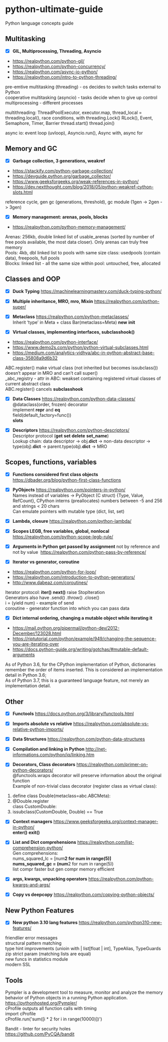 # python-ultimate-guide
Python language concepts guide

## Multitasking

- [x] **GIL, Multiprocessing, Threading, Asyncio**
- https://realpython.com/python-gil/
- https://realpython.com/python-concurrency/
- https://realpython.com/async-io-python/
- https://realpython.com/intro-to-python-threading/  

pre-emtive multitasking (threading) - os decides to switch tasks external to Python  
cooperative multitasking (asyncio) - tasks decide when to give up control  
multiprocessing - different processes

multithreading: ThreadPoolExecutor, executor.map, thread_local = threading.local(), race conditions, with threading.Lock() RLock(), 		Event, Semaphore, Timer, Barrier
thread.start() thread.join()

async io: event loop (uvloop), Asyncio.run(), Async with, async for

## Memory and GC

- [x] **Garbage collection, 3 generations, weakref**
- https://stackify.com/python-garbage-collection/
- https://devguide.python.org/garbage_collector/
- https://www.geeksforgeeks.org/weak-references-in-python/
- https://dev.nextthought.com/blog/2018/05/python-weakref-cython-slots.html  

reference cycle, gen gc (generations, threshold), gc module (1gen -> 2gen -> 3gen)

- [x] **Memory management: arenas, pools, blocks**
- https://realpython.com/python-memory-management/

Arenas: 256kb, double linked list of usable_arenas (sorted by number of free pools available, the most data closer). Only arenas can truly free memory  
Pools: 4kb, dbl linked list to pools with same size class: usedpools (contain data), freepools, full pools  
Blocks: linked list - all the same size within pool: untouched, free, allocated  

## Classes and OOP

- [x] **Duck Typing** https://machinelearningmastery.com/duck-typing-python/

- [x] **Multiple inheritance, MRO, __mro__, Mixin** https://realpython.com/python-super/

- [x] **Metaclass** https://realpython.com/python-metaclasses/  
Inherit ‘type’ in Meta + class Bar(metaclass=Meta) __new__  __init__

- [x] **Virtual classes, implementing interfaces, __subclasshook()__**
- https://realpython.com/python-interface/
- https://www.demo2s.com/python/python-virtual-subclasses.html
- https://medium.com/analytics-vidhya/abc-in-python-abstract-base-class-35808a9d6b32

ABC.register() make virtual class (not inherited but becomes issubclass()) doesn’t appear in MRO and can’t call super()  
_abc_registry - attr in ABC: weakset containing registered virtual classes of current abstract class  
ABC.register() cancels __subclasshook__

- [x] **Data Classes** https://realpython.com/python-data-classes/  
@dataclass(order, frozen) decorator  
implement __repr__ and __eq__  
field(default_factory=func())  
__slots__

- [x] **Descriptors** https://realpython.com/python-descriptors/  
Descriptor protocol (__get__ __set__ __delete__ __set_name__)  
Lookup chain: data descriptor -> obj.__dict__ -> non-data descriptor -> type(obj).__dict__ -> parent.type(obj).__dict__ -> MRO


## Scopes, functions, variables

- [x] **Functions considered first class objects** https://dbader.org/blog/python-first-class-functions

- [x] **PyObjects** https://realpython.com/pointers-in-python/  
Names instead of variables -> PyObject (C struct) {Type, Value, RefCount}, CPython interns (preallocates) numbers between -5 and 256 and strings < 20 chars  
Can emulate pointers with mutable type (dict, list, set)  

- [x] **Lambda, closure** https://realpython.com/python-lambda/

- [x] **Scopes LEGB, free variables, global, nonlocal** https://realpython.com/python-scope-legb-rule/

- [x] **Arguments in Python get passed by assignment** not by reference and not by value  https://realpython.com/python-pass-by-reference/

- [x] **Iterator vs generator, coroutine**
- https://realpython.com/python-for-loop/
- https://realpython.com/introduction-to-python-generators/
- http://www.dabeaz.com/coroutines/

Iterator protocol: __iter()__ __next()__ raise StopIteration  
Generators also have .send() .throw() .close()  
i = (yield num) - example of send  
coroutine - generator function into which you can pass data  

- [x] **Dict internal ordering, changing a mutable object while iterating it**
- https://mail.python.org/pipermail/python-dev/2012-December/123028.html
- https://riptutorial.com/python/example/949/changing-the-sequence-you-are-iterating-over
- https://docs.python-guide.org/writing/gotchas/#mutable-default-arguments

As of Python 3.6, for the CPython implementation of Python, dictionaries remember the order of items inserted. This is considered an implementation detail in Python 3.6;  
As of Python 3.7, this is a guaranteed language feature, not merely an implementation detail.  


## Other

- [x] **Functools** https://docs.python.org/3/library/functools.html
	
- [x] **Imports absolute vs relative** https://realpython.com/absolute-vs-relative-python-imports/

- [x] **Data Structures** https://realpython.com/python-data-structures

- [x] **Compilation and linking in Python** http://net-informations.com/python/iq/linking.htm

- [x] **Decorators, Class decorators** https://realpython.com/primer-on-python-decorators/  
@functools.wraps decorator will preserve information about the original function  
Example of non-trivial class decorator (register class as virtual class):
1. define class Double(metaclass=abc.ABCMeta):  
2. @Double.register  
    class CustomDouble:  
3. issubclass(CustomDouble, Double) == True

- [x] **Context managers** https://www.geeksforgeeks.org/context-manager-in-python/  
__enter()__ __exit()__

- [x] **List and Dict comprehensions** https://realpython.com/list-comprehension-python/  
Gen comprehensions:  
nums_squared_lc = [num**2 for num in range(5)]  
nums_squared_gc = (num**2 for num in range(5))  
list compr faster but gen compr memory efficient  

- [x] **args, kwargs, unpacking operators** https://realpython.com/python-kwargs-and-args/

- [x] **Copy vs deepcopy** https://realpython.com/copying-python-objects/


## New Python Features

- [x] **New python 3.10 lang features** https://realpython.com/python310-new-features/

friendlier error messages  
structural pattern matching  
type hint improvements (unioin with | list[float | int], TypeAlias, TypeGuards  
zip strict param (matching lists are equal)  
new funcs in statistics module  
modern SSL  


## Tools 

Pympler is a development tool to measure, monitor and analyze the memory behavior of Python objects in a running Python application.  
https://pythonhosted.org/Pympler/  
cProfile outputs all function calls with timing  
import cProfile  
cProfile.run('sum([i * 2 for i in range(10000)])')  

Bandit - linter for security holes  
https://github.com/PyCQA/bandit
